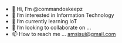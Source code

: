 - 👋 Hi, I’m @commandoskeepz
- 👀 I’m interested in Information Technology
- 🌱 I’m currently learning IoT
- 💞️ I’m looking to collaborate on ...
- 📫 How to reach me ...
amsjsui@gmail.com

<!---
commandoskeepz/commandoskeepz is a ✨ special ✨ repository because its `README.md` (this file) appears on your GitHub profile.
You can click the Preview link to take a look at your changes.
--->
